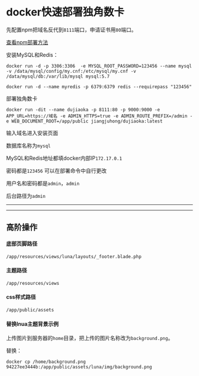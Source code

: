 # docker快速部署独角数卡

先配置npm把域名反代到`8111`端口，申请证书用`80`端口。

[查看npm部署方法](https://github.com/taotao1058/Docker-Hub/blob/main/docker%20NPM.md#docker%E9%83%A8%E7%BD%B2nginx-proxy-manager)

安装MySQL和Redis：

```
docker run -d -p 3306:3306  -e MYSQL_ROOT_PASSWORD=123456 --name mysql -v /data/mysql/config/my.cnf:/etc/mysql/my.cnf -v /data/mysql/db:/var/lib/mysql mysql:5.7
```

```
docker run -d --name myredis -p 6379:6379 redis --requirepass "123456"
```

部署独角数卡

```
docker run -dit --name dujiaoka -p 8111:80 -p 9000:9000 -e APP_URL=https://域名 -e ADMIN_HTTPS=true -e ADMIN_ROUTE_PREFIX=/admin -e WEB_DOCUMENT_ROOT=/app/public jiangjuhong/dujiaoka:latest
```

输入域名进入安装页面

数据库名称为`mysql`


MySQL和Redis地址都填docker内部IP`172.17.0.1`

密码都是`123456`  可以在部署命令中自行更改


用户名和密码都是`admin`，`admin`

后台路径为`admin`

---
---

## 高阶操作

#### 底部页脚路径
```
/app/resources/views/luna/layouts/_footer.blade.php
```

#### 主题路径
```
/app/resources/views
```
#### css样式路径
```
/app/public/assets
```

#### 替换lnua主题背景示例

上传图片到服务器的`home`目录，把上传的图片名称改为`background.png`。

替换：
```
docker cp /home/background.png 94227ee3444b:/app/public/assets/luna/img/background.png
```
